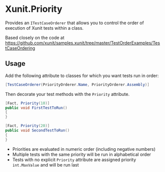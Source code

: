 # Xunit.Priority

Provides an `ITestCaseOrderer` that allows you to control the order of execution of Xunit tests within a class.

Based closely on the code at https://github.com/xunit/samples.xunit/tree/master/TestOrderExamples/TestCaseOrdering



## Usage

Add the following attribute to classes for which you want tests run in order:

```csharp
[TestCaseOrderer(PriorityOrderer.Name, PriorityOrderer.Assembly)]
```

Then decorate your test methods with the `Priority` attribute.

```csharp
[Fact, Priority(10)]
public void FirstTestToRun()
{  
}

[Fact, Priority(20)]
public void SecondTestToRun()
{
}
```

- Priorities are evaluated in numeric order (including negative numbers)
- Multiple tests with the same priority will be run in alphabetical order
- Tests with no explicit `Priority` attribute are assigned priority `int.MaxValue` and will be run last


